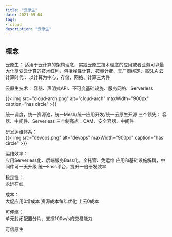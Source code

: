 ```yaml
---
title: "云原生"
date: 2021-09-04
tags:
- cloud
description: "云原生"
---
```


## 概念

云原生： 适用于云计算的架构理念，实践云原生技术理念的应用或者业务可以最大化享受云计算的技术红利，包括弹性计算、按量计费、无厂商绑定、高SLA
云计算时代： 以计算为中心，存储、网络、计算三大件

云原生技术： 容器、声明式API、不可变基础设施、服务网络、Serverless

{{< img src="cloud-arch.png" alt="cloud-arch" maxWidth="900px" caption="has circle" >}}

统一调度，统一资源池，统一Mesh/统一应用开发/统一云原生开源
三个领先： 容器、中间件、Serverless
三个制高点：OAM、安全容器、中间件

研发运维体系：  
{{< img src="devops.png" alt="devops" maxWidth="900px" caption="has circle" >}}

运维效率：  
应用Serverless化、后端服务Bass化，全托管、免运维
应用和基础设施解耦，中间件可一天升级
统一Fass平台，提升一倍研发效率

稳定性：  
永远在线

成本：  
大促应用0增成本
资源成本每年优化
上云0成本

可伸缩：  
单元封闭配置分片、支撑100w/s的交易能力

可信原生


